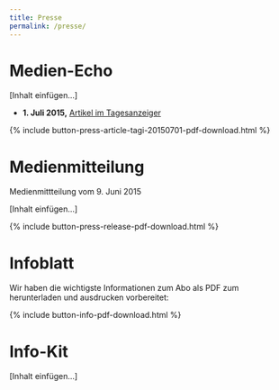 ```yaml
---
title: Presse
permalink: /presse/
---
```


# Medien-Echo

[Inhalt einfügen...]

- **1. Juli 2015,** [Artikel im Tagesanzeiger](http://www.tagesanzeiger.ch/zuerich/region/Kleine-Biobauern-geben-Grosskonzern-Emmi-den-Laufpass/story/23702880)

{% include button-press-article-tagi-20150701-pdf-download.html %}


# Medienmitteilung

Medienmittteilung vom 9. Juni 2015

[Inhalt einfügen...]

{% include button-press-release-pdf-download.html %}


# Infoblatt

Wir haben die wichtigste Informationen zum Abo als PDF zum
herunterladen und ausdrucken vorbereitet:

{% include button-info-pdf-download.html %}


# Info-Kit

[Inhalt einfügen...]
